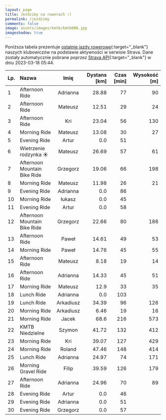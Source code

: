 ```yaml
---
layout: page
title: Jeździmy na rowerach :)
permalink: /jezdzimy
comments: false
image: assets/images/kmtb/kmtb008.jpg
imageshadow: true
---
```


Poniższa tabela prezentuje [ostatnie jazdy rowerowe](https://www.strava.com/clubs/336381){:target="_blank"} naszych klubowiczów na podstawie aktywności w serwisie Strava. Dane zostały automatycznie pobrane poprzez [Strava API](https://developers.strava.com/docs/reference/#api-Clubs-getClubActivitiesById){:target="_blank"} w dniu 2023-03-18 05:44.

Lp. | Nazwa | Imię | Dystans [km] | Czas [min] | Wysokość [m]
:--- | :--- | :---: | ---: | ---: | ---:
1|Afternoon Ride|Adrianna|28.88|77|90
2|Afternoon Ride|Mateusz|12.51|29|24
3|Afternoon Ride|Kri|23.04|56|130
4|Morning Ride|Mateusz|13.08|30|27
5|Evening Ride|Artur|0.0|51|
6|Wietrzenie rodzynka ☀️|Mateusz|26.69|57|61
7|Afternoon Mountain Bike Ride|Grzegorz|19.06|66|198
8|Morning Ride|Mateusz|11.98|26|21
9|Evening Ride|Adrianna|0.0|86|
10|Morning Ride|łukasz|0.0|45|
11|Evening Ride|Artur|0.0|58|
12|Afternoon Mountain Bike Ride|Grzegorz|22.66|80|186
13|Afternoon Ride|Paweł|14.61|49|53
14|Morning Ride|Paweł|14.76|45|55
15|Afternoon Ride|Mateusz|8.18|19|14
16|Afternoon Ride|Adrianna|14.33|45|51
17|Morning Ride|Mateusz|12.9|33|35
18|Lunch Ride|Adrianna|0.0|103|
19|Lunch Ride|Arkadiusz|34.39|96|126
20|Morning Ride|Arkadiusz|6.46|19|16
21|Morning Ride|Jacek|68.6|216|573
22|KMTB Niedzielne |Szymon|41.72|132|412
23|Morning Ride|Kri|39.07|127|429
24|Morning Ride|Roland|47.46|148|414
25|Lunch Ride|Adrianna|24.97|74|171
26|Morning Gravel Ride|Filip|39.59|126|179
27|Afternoon Ride|Adrianna|24.96|70|89
28|Evening Ride|Artur|0.0|46|
29|Evening Ride|Adrianna|0.0|51|
30|Evening Ride|Grzegorz|0.0|57|
